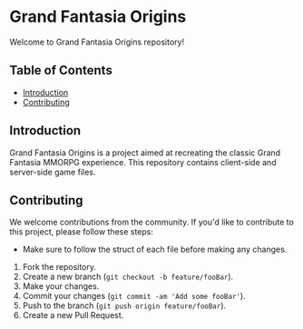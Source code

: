 # Grand Fantasia Origins

Welcome to Grand Fantasia Origins repository!

## Table of Contents

- [Introduction](#introduction)
- [Contributing](#contributing)

## Introduction

Grand Fantasia Origins is a project aimed at recreating the classic Grand Fantasia MMORPG experience. This repository contains client-side and server-side game files.

## Contributing

We welcome contributions from the community. If you'd like to contribute to this project, please follow these steps:
- Make sure to follow the struct of each file before making any changes.

1. Fork the repository.
2. Create a new branch (`git checkout -b feature/fooBar`).
3. Make your changes.
4. Commit your changes (`git commit -am 'Add some fooBar'`).
5. Push to the branch (`git push origin feature/fooBar`).
6. Create a new Pull Request.


